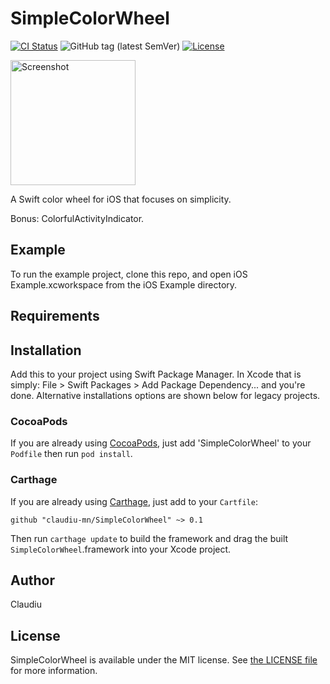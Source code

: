 # SimpleColorWheel

[![CI Status](http://img.shields.io/travis/claudiu-mn/simple-color-wheel.svg?style=flat)](https://travis-ci.org/claudiu-mn/simple-color-wheel)
![GitHub tag (latest SemVer)](https://img.shields.io/github/v/tag/claudiu-mn/simple-color-wheel)
[![License](https://img.shields.io/github/license/claudiu-mn/simple-color-wheel)](LICENSE)

<a href="https://placehold.it/400?text=Screen+shot"><img width=200 height=200 src="https://placehold.it/400?text=Screen+shot" alt="Screenshot" /></a>

A Swift color wheel for iOS that focuses on simplicity.

Bonus: ColorfulActivityIndicator.


## Example

To run the example project, clone this repo, and open iOS Example.xcworkspace from the iOS Example directory.


## Requirements


## Installation

Add this to your project using Swift Package Manager. In Xcode that is simply: File > Swift Packages > Add Package Dependency... and you're done. Alternative installations options are shown below for legacy projects.

### CocoaPods

If you are already using [CocoaPods](http://cocoapods.org), just add 'SimpleColorWheel' to your `Podfile` then run `pod install`.

### Carthage

If you are already using [Carthage](https://github.com/Carthage/Carthage), just add to your `Cartfile`:

```ogdl
github "claudiu-mn/SimpleColorWheel" ~> 0.1
```

Then run `carthage update` to build the framework and drag the built `SimpleColorWheel`.framework into your Xcode project.


## Author

Claudiu


## License

SimpleColorWheel is available under the MIT license. See [the LICENSE file](LICENSE) for more information.
